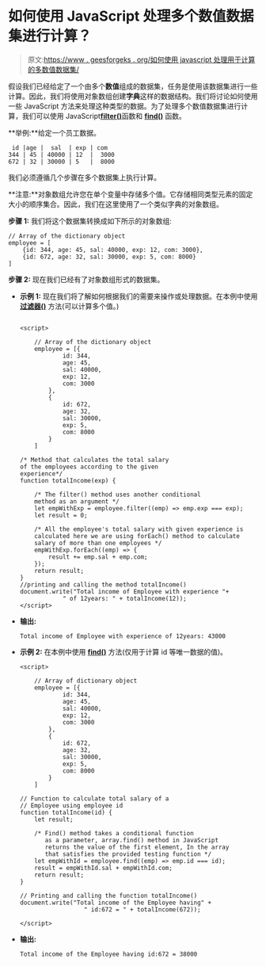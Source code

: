 # 如何使用 JavaScript 处理多个数值数据集进行计算？

> 原文:[https://www . geesforgeks . org/如何使用 javascript 处理用于计算的多数值数据集/](https://www.geeksforgeeks.org/how-to-handle-multiple-numeric-datasets-for-calculation-using-javascript/)

假设我们已经给定了一个由多个**数值**组成的数据集，任务是使用该数据集进行一些计算。因此，我们将使用对象数组创建**字典**这样的数据结构。我们将讨论如何使用一些 JavaScript 方法来处理这种类型的数据。为了处理多个数值数据集进行计算，我们可以使用 JavaScript[**filter()**](https://www.geeksforgeeks.org/javascript-array-filter/)函数和 [**find()**](https://www.geeksforgeeks.org/javascript-array-find-method/) 函数。

**举例:**给定一个员工数据。

```
 id |age |  sal  | exp | com
344 | 45 | 40000 | 12  |  3000
672 | 32 | 30000 | 5   |  8000
```

我们必须遵循几个步骤在多个数据集上执行计算。

**注意:**对象数组允许您在单个变量中存储多个值。它存储相同类型元素的固定大小的顺序集合。因此，我们在这里使用了一个类似字典的对象数组。

**步骤 1:** 我们将这个数据集转换成如下所示的对象数组:

```
// Array of the dictionary object
employee = [
    {id: 344, age: 45, sal: 40000, exp: 12, com: 3000},
    {id: 672, age: 32, sal: 30000, exp: 5, com: 8000}
]
```

**步骤 2:** 现在我们已经有了对象数组形式的数据集。

*   **示例 1:** 现在我们将了解如何根据我们的需要来操作或处理数据。在本例中使用 [**过滤器()**](https://www.geeksforgeeks.org/javascript-array-filter/) 方法(可以计算多个值。)

    ```

    <script>

        // Array of the dictionary object
        employee = [{
                id: 344,
                age: 45,
                sal: 40000,
                exp: 12,
                com: 3000
            },
            {
                id: 672,
                age: 32,
                sal: 30000,
                exp: 5,
                com: 8000
            }
        ]

    /* Method that calculates the total salary 
    of the employees according to the given
    experience*/
    function totalIncome(exp) {

        /* The filter() method uses another conditional
        method as an argument */
        let empWithExp = employee.filter((emp) => emp.exp === exp);
        let result = 0;

        /* All the employee's total salary with given experience is
        calculated here we are using forEach() method to calculate 
        salary of more than one employees */
        empWithExp.forEach((emp) => {
            result += emp.sal + emp.com;
        });
        return result;
    }
    //printing and calling the method totalIncome()
    document.write("Total income of Employee with experience "+
                " of 12years: " + totalIncome(12)); 
    </script>                    
    ```

*   **输出:**

    ```
    Total income of Employee with experience of 12years: 43000
    ```

*   **示例 2:** 在本例中使用 [**find()**](https://www.geeksforgeeks.org/javascript-array-find-method/) 方法(仅用于计算 id 等唯一数据的值)。

    ```
    <script>

        // Array of dictionary object
        employee = [{
                id: 344,
                age: 45,
                sal: 40000,
                exp: 12,
                com: 3000
            },
            {
                id: 672,
                age: 32,
                sal: 30000,
                exp: 5,
                com: 8000
            }
        ]

    // Function to calculate total salary of a
    // Employee using employee id
    function totalIncome(id) {
        let result;

        /* Find() method takes a conditional function 
           as a parameter, array.find() method in JavaScript 
           returns the value of the first element, In the array 
           that satisfies the provided testing function */
        let empWithId = employee.find((emp) => emp.id === id);
        result = empWithId.sal + empWithId.com;
        return result;
    }

    // Printing and calling the function totalIncome()
    document.write("Total income of the Employee having" + 
                      " id:672 = " + totalIncome(672)); 

    </script>                                    
    ```

*   **输出:**

    ```
    Total income of the Employee having id:672 = 38000
    ```